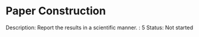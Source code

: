 # Paper Construction

Description: Report the results in a scientific manner.
: 5
Status: Not started